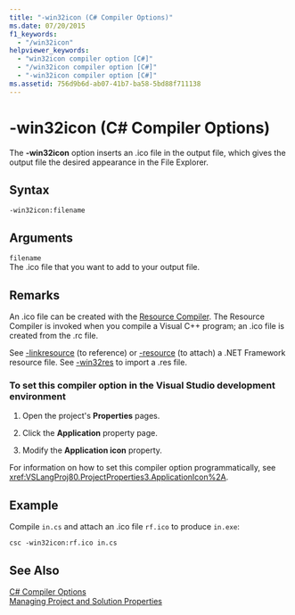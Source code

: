 ```yaml
---
title: "-win32icon (C# Compiler Options)"
ms.date: 07/20/2015
f1_keywords: 
  - "/win32icon"
helpviewer_keywords: 
  - "win32icon compiler option [C#]"
  - "/win32icon compiler option [C#]"
  - "-win32icon compiler option [C#]"
ms.assetid: 756d9b6d-ab07-41b7-ba58-5bd88f711138
---
```

# -win32icon (C# Compiler Options)
The **-win32icon** option inserts an .ico file in the output file, which gives the output file the desired appearance in the File Explorer.  
  
## Syntax  
  
```console  
-win32icon:filename  
```  
  
## Arguments  
 `filename`  
 The .ico file that you want to add to your output file.  
  
## Remarks  
 An .ico file can be created with the [Resource Compiler](https://msdn.microsoft.com/library/aa381042.aspx). The Resource Compiler is invoked when you compile a Visual C++ program; an .ico file is created from the .rc file.  
  
 See [-linkresource](../../../csharp/language-reference/compiler-options/linkresource-compiler-option.md) (to reference) or [-resource](../../../csharp/language-reference/compiler-options/resource-compiler-option.md) (to attach) a .NET Framework resource file. See [-win32res](../../../csharp/language-reference/compiler-options/win32res-compiler-option.md) to import a .res file.  
  
### To set this compiler option in the Visual Studio development environment  
  
1. Open the project's **Properties** pages.  
  
2. Click the **Application** property page.  
  
3. Modify the **Application icon** property.  
  
 For information on how to set this compiler option programmatically, see <xref:VSLangProj80.ProjectProperties3.ApplicationIcon%2A>.  
  
## Example  
 Compile `in.cs` and attach an .ico file `rf.ico` to produce `in.exe`:  
  
```console  
csc -win32icon:rf.ico in.cs  
```  
  
## See Also  
 [C# Compiler Options](../../../csharp/language-reference/compiler-options/index.md)  
 [Managing Project and Solution Properties](/visualstudio/ide/managing-project-and-solution-properties)
